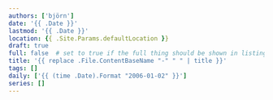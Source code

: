 ```yaml
---
authors: ['björn']
date: '{{ .Date }}'
lastmod: '{{ .Date }}'
location: {{ .Site.Params.defaultLocation }}
draft: true
full: false  # set to true if the full thing should be shown in listings
title: '{{ replace .File.ContentBaseName "-" " " | title }}'
tags: []
daily: ['{{ (time .Date).Format "2006-01-02" }}']
series: []
---
```


<!--more-->
